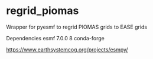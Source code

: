 # regrid_piomas
Wrapper for pyesmf to regrid PIOMAS grids to EASE grids

Dependencies
esmf                      7.0.0                         8    conda-forge

https://www.earthsystemcog.org/projects/esmpy/
